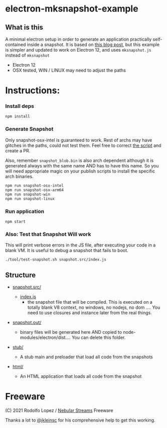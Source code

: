 # electron-mksnapshot-example

## What is this

A minimal electron setup in order to generate an application practically
self-contained inside a snapshot. It is based on [this blog post](https://peterforgacs.github.io/2018/09/12/How-to-create-a-V8-snapshot-of-your-javascript-file/), but this example is simpler and updated to work on Electron 12, and uses ```mksnapshot.js``` instead of ```mksnapshot```

- Electron 12
- OSX tested, WIN / LINUX may need to adjust the paths

# Instructions:

### Install deps

```
npm install

```

### Generate Snapshot

Only snapshot-osx-intel is guaranteed to work. Rest of archs may have glitches in the paths, could not test them.
Feel free to correct [the script](tool/mksnapshot.sh) and create a PR. 

Also, remember ```snapshot_blob.bin``` is also arch dependent although it is generated always
with the same name AND has to have this name. So you will need appropriate magic on your publish scripts to install
the specific arch binaries.


```
npm run snapshot-osx-intel
npm run snapshot-osx-arm64
npm run snapshot-win
npm run snapshot-linux

```


### Run application
```
npm start
```


### Also: Test that Snapshot Will work

This will print verbose errors in the JS file, after executing your code in a blank VM. It is useful to debug a snapshot that fails to boot.


```
./tool/test-snapshot.sh snapshot.src/index.js

```


## Structure

- [snapshot.src/](snapshot.src)
  - [index.js](snapshot.src/index.js)
     - the snapshot file that will be compiled. This is executed on a totally blank V8 context, no windows, no nodejs,
       no dom .... You need to use closures and instance later from the real things.

- [snapshot.out/](snapshot.out)
  - binary files will be generated here AND copied to node-modules/electron/dist.... You can delete this folder.

- [stub/](stub)
  - A stub main and preloader that load all code from the snapshots

- [html/](html)
  - An HTML application that loads all code from the snapshot


# Freeware

(C) 2021 Rodolfo Lopez / [Nebular Streams](https://nebular.tv)
Freeware

Thanks a lot to [@jkleinsc](https://github.com/jkleinsc) for his comprehensive help to get this working.
